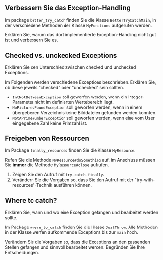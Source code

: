 ## Verbessern Sie das Exception-Handling

Im package `better_try_catch` finden Sie die Klasse `BetterTryCatchMain`, in der
verschiedene Methoden der Klasse `MyFunctions` aufgerufen werden.

Erklären Sie, warum das dort implementierte  Exception-Handling nicht gut ist und
verbessern Sie es.


## Checked vs. unckecked Exceptions

Erklären Sie den Unterschied zwischen checked und unchecked Exceptions.

Im Folgenden werden verschiedene Exceptions beschrieben. Erklären Sie, ob diese
jeweils "checked" oder "unchecked" sein sollten.

*   `IntNotBetweenException` soll geworfen werden, wenn ein Integer-Parameter nicht
    im definierten Wertebereich liegt.
*   `NoPicturesFoundException` soll geworfen werden, wenn in einem übergebenen
    Verzeichnis keine Bilddateien gefunden werden konnten.
*   `NotAPrimeNumberException` soll geworfen werden, wenn eine vom User eingegebene
    Zahl keine Primzahl ist.


## Freigeben von Ressourcen

Im Package `finally_resources` finden Sie die Klasse `MyResource`.

Rufen Sie die Methode `MyResource#doSomething` auf, im Anschluss müssen Sie **immer**
die Methode `MyResource#close` aufrufen.

1.  Zeigen Sie den Aufruf mit `try-catch-finally`.
2.  Verändern Sie die Vorgaben so, dass Sie den Aufruf mit der "try-with-resources"-Technik
    ausführen können.


## Where to catch?

Erklären Sie, wann und wo eine Exception gefangen und bearbeitet werden sollte.

Im Package `where_to_catch` finden Sie die Klasse `JustThrow`. Alle Methoden in der Klasse
 werfen aufkommende Exceptions bis zur `main` hoch.

Verändern Sie die Vorgaben so, dass die Exceptions an den passenden Stellen gefangen und
sinnvoll bearbeitet werden. Begründen Sie Ihre Entscheidungen.
